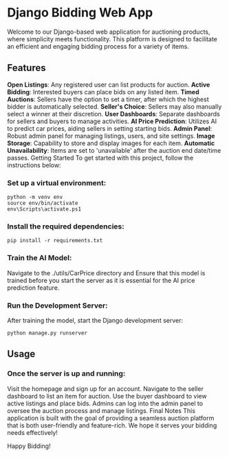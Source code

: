 <h1>Django Bidding Web App</h1>
Welcome to our Django-based web application for auctioning products, where simplicity meets functionality. This platform is designed to facilitate an efficient and engaging bidding process for a variety of items.

<h2>Features</h2>
<b>Open Listings</b>: Any registered user can list products for auction.
<b>Active Bidding</b>: Interested buyers can place bids on any listed item.
<b>Timed Auctions</b>: Sellers have the option to set a timer, after which the highest bidder is automatically selected.
<b>Seller's Choice</b>: Sellers may also manually select a winner at their discretion.
<b>User Dashboards</b>: Separate dashboards for sellers and buyers to manage activities.
<b>AI Price Prediction</b>: Utilizes AI to predict car prices, aiding sellers in setting starting bids.
<b>Admin Panel</b>: Robust admin panel for managing listings, users, and site settings.
<b>Image Storage</b>: Capability to store and display images for each item.
<b>Automatic Unavailability</b>: Items are set to 'unavailable' after the auction end date/time passes.
Getting Started
To get started with this project, follow the instructions below:

<h3>Set up a virtual environment:</h3>

```
python -m venv env
source env/bin/activate 
env\Scripts\activate.ps1
```

<h3>Install the required dependencies:</h3>

```
pip install -r requirements.txt
```
<h3>Train the AI Model:</h3>

Navigate to the ./utils/CarPrice directory and Ensure that this model is trained before you start the server as it is essential for the AI price prediction feature.

<h3>Run the Development Server:</h3>

After training the model, start the Django development server:

```
python manage.py runserver
```
<h2>Usage</h2>

<h3>Once the server is up and running:</h3>

Visit the homepage and sign up for an account.
Navigate to the seller dashboard to list an item for auction.
Use the buyer dashboard to view active listings and place bids.
Admins can log into the admin panel to oversee the auction process and manage listings.
Final Notes
This application is built with the goal of providing a seamless auction platform that is both user-friendly and feature-rich. We hope it serves your bidding needs effectively!

Happy Bidding!
